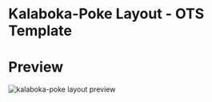 # Kalaboka-Poke Layout - OTS Template

# Preview
![kalaboka-poke layout preview](https://github.com/pedrogiampietro/ots_layouts/blob/Kalaboka-Poke/preview.jpg)
